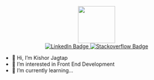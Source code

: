 
<div id="header" align="center">
  <img src="https://media.giphy.com/media/M9gbBd9nbDrOTu1Mqx/giphy.gif" width="100"/>
</div>
<div id="badges" align="center">
  <a href="https://www.linkedin.com/in/kishor-jagtap-01448a189">
    <img src="https://img.shields.io/badge/LinkedIn-blue?style=for-the-badge&logo=linkedin&logoColor=white" alt="LinkedIn Badge"/>
  </a>
  <a href="https://stackoverflow.com/users/17434924/kishor">
    <img src="https://img.shields.io/badge/Stackoverflow-gray?style=for-the-badge&logo=stackoverflow&logoColor=white" alt="Stackoverflow Badge"/>
  </a>
<!--  
  <a href="your-twitter-URL">
    <img src="https://img.shields.io/badge/Twitter-blue?style=for-the-badge&logo=twitter&logoColor=white" alt="Twitter Badge"/>
  </a> -->
</div>

<div id="badges" align="start">

- 👋 Hi, I’m Kishor Jagtap
- 👀 I’m interested in Front End Development
- 🌱 I’m currently learning...
<!-- - 💞️ I’m looking to collaborate on ...
- 📫 How to reach me ... -->
</div>
<!---
KishorTablabas/KishorTablabas is a ✨ special ✨ repository because its `README.md` (this file) appears on your GitHub profile.
You can click the Preview link to take a look at your changes.
--->
